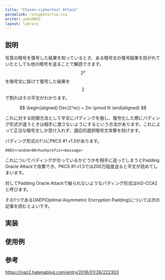```yaml
---
title: "Chosen-ciphertext Attack"
permalink: /snippets/rsa-cca
writer: anko9801
layout: library
---
```


## 説明

任意の暗号を復号した結果を知っているとき、ある暗号文の復号結果を防がれていたとしても他の暗号を送ることで解読できます。
$$2^e$$ を暗号文に掛けて復号した結果を $$2$$ で割ればその平文がわかります。

$$
\begin{aligned}
Dec(2^ec) = 2m \pmod N
\end{aligned}
$$

これに対する防御方法として平文にパディングを施し、復号化した際にパディング形式が違うときは相手に渡さないようにするという方法があります。これによって正当な暗号文しか受け入れず、適応的選択暗号文攻撃を防げます。

パディング形式の1つにPKCS #1 v1.5があります。

`0002<random>00<hashprefix><message>`

これについてパディングが合っているかどうかを相手に送ってしまうとPadding Oracle Attackで攻撃でき、PKCS #1 v1.5では200万程度送ると平文が読めてしまいます。

対してPadding Oracle Attackで破られないようなパディング形式はInD-CCA2と呼びます。

その1つであるOAEP(Optimal Asymmetric Encryption Padding)については次の記事を読むとよいです。

## 実装


## 使用例


## 参考

https://inaz2.hatenablog.com/entry/2016/01/26/222303